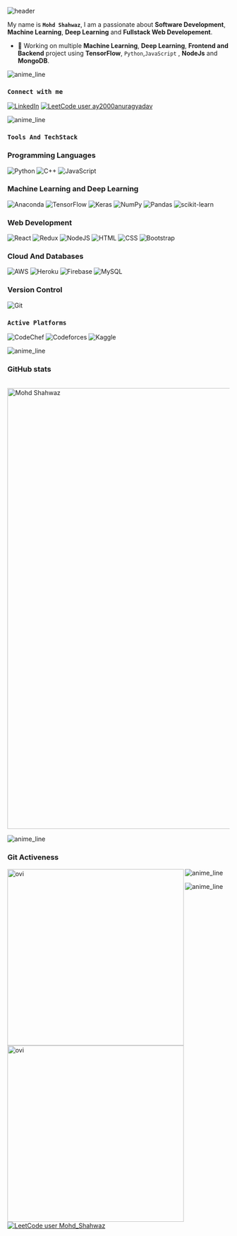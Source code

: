 <!--
### Hi there 👋

**anurag-ay/anurag-ay** is a ✨ _special_ ✨ repository because its `README.md` (this file) appears on your GitHub profile.

Here are some ideas to get you started:

- 🔭 I’m currently working on ...
- 🌱 I’m currently learning ...
- 👯 I’m looking to collaborate on ...
- 🤔 I’m looking for help with ...
- 💬 Ask me about ...
- 📫 How to reach me: ...
- 😄 Pronouns: ...
- ⚡ Fun fact: ...
-->

<!-- markdownlint-disable-next-line MD041 -->

![header](https://capsule-render.vercel.app/api?type=waving&color=auto&text=Hello%20World!&fontSize=100&fontColor=golden)

My name is **`Mohd Shahwaz`**, I am a passionate about **Software Development**, **Machine Learning**, **Deep Learning** and **Fullstack Web Developement**.

- 🔭 Working on multiple **Machine Learning**, **Deep Learning**, **Frontend and Backend** project using **TensorFlow**, `Python`,`JavaScript` , **NodeJs** and **MongoDB**.

<!-- Insert Animated line -->
![anime_line][line_link]

### **`Connect with me`**

[![LinkedIn][linkedin_badge]][linkedin_link]
[![LeetCode user ay2000anuragyadav][leetCode_badge]][leetCode_link]

<!-- [![gmail_badge]][gmail_link]
[gmail_link]:<ay1909069@gmail.com> -->

[gmail_badge]: https://img.shields.io/badge/Gmail-D14836?style=for-the-badge&logo=gmail&logoColor=white "gmail"


<!-- Insert Animated line -->
![anime_line][line_link]

### **`Tools And TechStack`**
### Programming Languages
![Python][python_badge]
![C++][C++_link]
![JavaScript][javascript_badge]

### Machine Learning  and Deep Learning
![Anaconda][Anoconda_link]
![TensorFlow][tensor_flow_link]
![Keras][keras_link]
![NumPy][numpy_link]
![Pandas][pandas_link]
![scikit-learn][scikit-lenarn_link]

### Web Development

![React][ReactJs_badge]
![Redux][Redux_badge]
![NodeJS][NodeJs_badge]
![HTML][html_badge] 
![CSS][css_img] 
![Bootstrap][bootstrap_badge]

### Cloud And Databases
![AWS][aws_badge] 
![Heroku][heroku_badge]
![Firebase][Firebase_badge]
![MySQL][MySQL_badge]

### Version Control
![Git][git_badge]

### **`Active Platforms`**

![CodeChef][codeChef_link]
![Codeforces][codeforces_link]
![Kaggle][kaggle_link]



<!-- Insert Animated line -->
![anime_line][line_link]


### **GitHub stats**
<!-- trophies -->
<p align="centre">
<a href="https://github.com/ryo-ma/github-profile-trophy"><br>
<img src="https://github-profile-trophy.vercel.app/?username=Shahwaz9305&theme=radical&margin-h=15&margin-w=5&no-bg=false" alt="Mohd Shahwaz" width=1000 /></a>
</p>

<!-- Insert Animated line -->
![anime_line][line_link]

<!-- Git Activeness -->
### Git Activeness</h2>

<img align="left" src="https://github-readme-stats.vercel.app/api?username=Shahwaz9305&show_icons=true&locale=en&theme=tokyonight" alt="ovi" width="400" />
<img align="left" src="https://github-readme-streak-stats.herokuapp.com/?user=Shahwaz9305&theme=tokyonight" alt="ovi" width="400" />

<!-- Insert Animated line -->
![anime_line][line_link]

<!-- Git Hub Activity Graph -->
<!-- <p><a href="https://github.com/Shahwaz9305"><img alt="7oSkaaa's Activity Graph" src="https://activity-graph.herokuapp.com/graph?username=Shahwaz9305&custom_title=Mohd Shahwaz's%20Contribution%20Graph&theme=react-dark" /></a></p> -->


<!-- Insert Animated line -->
![anime_line][line_link]


<!-- ___________________________Links and References_______________________________ -->

<!-- link references -->
[linkedin_link]: https://www.linkedin.com/in/mohd-shahwaz-441384213/ "LinkedIn"
[leetCode_link]: https://leetcode.com/Mohd_Shahwaz/ "leetCode"


<!-- line reference -->
[anime_line]:https://www.youtube.com/watch?v=dQw4w9WgXcQ "anime line"

[line_link]:https://user-images.githubusercontent.com/73097560/115834477-dbab4500-a447-11eb-908a-139a6edaec5c.gif "line_link"

<!-- badge references -->

[linkedin_badge]: https://img.shields.io/badge/-LinkedIn-0B66C2?style=for-the-badge&logo=linkedin "LinkedIn"

[leetCode_badge]: https://img.shields.io/badge/dynamic/json?style=for-the-badge&labelColor=black&color=%23ffa116&label=Solved&query=solvedOverTotal&url=https%3A%2F%2Fleetcode-badge.vercel.app%2Fapi%2Fusers%2FayMohd_Shahwaz&logo=leetcode&logoColor=yellow "leetCode"



[python_badge]: https://img.shields.io/badge/-python-yellow?style=for-the-badge&logo=python "Python"

[C++_link]:https://img.shields.io/badge/c++-%2300599C.svg?style=for-the-badge&logo=c%2B%2B&logoColor=white "C++"

[javascript_badge]: https://img.shields.io/badge/-javascript-yellow?style=for-the-badge&logo=javascript "JavaScript"



[Anoconda_link]: https://img.shields.io/badge/Anaconda-%2344A833.svg?style=for-the-badge&logo=anaconda&logoColor=white "ancodanda"

[tensor_flow_link]:https://img.shields.io/badge/TensorFlow-%23FF6F00.svg?style=for-the-badge&logo=TensorFlow&logoColor=white "tesnorflow"

[keras_link]:https://img.shields.io/badge/Keras-%23D00000.svg?style=for-the-badge&logo=Keras&logoColor=white "keras"

[numpy_link]:https://img.shields.io/badge/numpy-%23013243.svg?style=for-the-badge&logo=numpy&logoColor=white "numpy"

[pandas_link]:https://img.shields.io/badge/pandas-%23150458.svg?style=for-the-badge&logo=pandas&logoColor=white "pandas"

[scikit-lenarn_link]:https://img.shields.io/badge/scikit--learn-%23F7931E.svg?style=for-the-badge&logo=scikit-learn&logoColor=white "sckit-learn"



[ReactJs_badge]:https://img.shields.io/badge/react-%2320232a.svg?style=for-the-badge&logo=react&logoColor=%2361DAFB "React"

[Redux_badge]: https://img.shields.io/badge/redux-%23593d88.svg?style=for-the-badge&logo=redux&logoColor=white "Redux"

[NodeJs_badge]: https://img.shields.io/badge/node.js-6DA55F?style=for-the-badge&logo=node.js&logoColor=white "NodeJs"

[html_badge]: https://img.shields.io/badge/-html-orange?style=for-the-badge&logo=html5 "HTML"

[css_img]: https://img.shields.io/badge/-css-blue?style=for-the-badge&logo=css3&logoColor=264DE4 "CSS"

[bootstrap_badge]: https://img.shields.io/badge/-bootstrap-purple?style=for-the-badge&logo=bootstrap "Bootstrap"




[aws_badge]: https://img.shields.io/badge/-amazon-orange?style=for-the-badge&logo=amazon-aws&logoColor=grey "AWS"

[heroku_badge]: https://img.shields.io/badge/-heroku-23593d88?style=for-the-badge&logo=heroku&logoColor=79589F "Heroku"

[Firebase_badge]: https://img.shields.io/badge/Firebase-039BE5?style=for-the-badge&logo=Firebase&logoColor=white "Firebase"

[MySQL_badge]: https://img.shields.io/badge/mysql-%2300f.svg?style=for-the-badge&logo=mysql&logoColor=white "MySQL"




[codeChef_link]:https://img.shields.io/badge/CodeChef-%23964B00.svg?style=for-the-badge&logo=CodeChef&logoColor=white "Codechef"

[codeforces_link]:https://img.shields.io/badge/Codeforces-445f9d?style=for-the-badge&logo=Codeforces&logoColor=white "codeforces"

[kaggle_link]:https://img.shields.io/badge/Kaggle-035a7d?style=for-the-badge&logo=kaggle&logoColor=white "kaggle"



[git_badge]: https://img.shields.io/badge/-git-purple?style=for-the-badge&logo=git "Git"






<!-- Extra -->

[![LeetCode user Mohd_Shahwaz](https://img.shields.io/badge/dynamic/json?style=for-the-badge&labelColor=black&color=%23ffa116&label=Solved&query=solvedOverTotal&url=https%3A%2F%2Fleetcode-badge.vercel.app%2Fapi%2Fusers%2FMohd_Shahwaz&logo=leetcode&logoColor=yellow)](https://leetcode.com/Mohd_Shahwaz/)


<!-- Card references second Method

[![Anurag's GitHub stats][GitHub_api]][GitHub_link]
[![Top Langs][Lang_card]][top_lang_api]

[GitHub_link]:https://github.com/anuraghazra/github-readme-stats "GitHub"
[GitHub_api]: https://github-readme-stats.vercel.app/api?username=anurag-ay&show_icons=true&theme=tokyonight "Anurag's GitHub Api"

[Lang_card]: https://github-readme-stats.vercel.app/api/top-langs/?username=anurag-ay&layout=compact&theme=tokyonight "Lang Card"
[top_lang_api]: https://github.com/anuraghazra/github-readme-stats "lang API" -->


<!-- Add favorite repo
<a href="https://github.com/anuraghazra/github-readme-stats">
  <img align="right" src="https://github-readme-stats.vercel.app/api/pin/?username=anuraghazra&repo=github-readme-stats" />
</a>
<a href="https://github.com/anuraghazra/convoychat">
  <img align="left" src="https://github-readme-stats.vercel.app/api/pin/?username=anuraghazra&repo=convoychat" />
</a> -->
